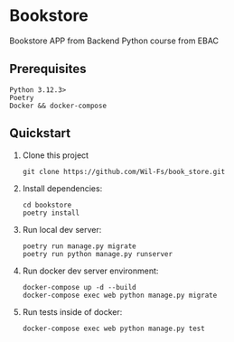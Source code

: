 # Bookstore

Bookstore APP from Backend Python course from EBAC

## Prerequisites

```
Python 3.12.3>
Poetry
Docker && docker-compose

```

## Quickstart

1. Clone this project

   ```shell
   git clone https://github.com/Wil-Fs/book_store.git
   ```

2. Install dependencies:

   ```shell
   cd bookstore
   poetry install
   ```

3. Run local dev server:

   ```shell
   poetry run manage.py migrate
   poetry run python manage.py runserver
   ```
   
4. Run docker dev server environment:

   ```shell
   docker-compose up -d --build 
   docker-compose exec web python manage.py migrate
   ```

5. Run tests inside of docker:

   ```shell
   docker-compose exec web python manage.py test
   ```